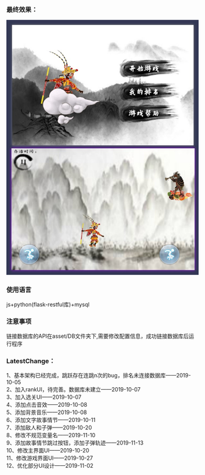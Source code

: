### 最终效果：
![](https://raw.githubusercontent.com/xiangguaa/FigsBed/master/imgs/CoolRun.jpg)


### 使用语言
js+python(flask-restful库)+mysql</br>

### 注意事项
链接数据库的API在asset/DB文件夹下,需要修改配置信息，成功链接数据库后运行程序

### LatestChange：
1、基本架构已经完成，跳跃存在连跳n次的bug，排名未连接数据库——2019-10-05</br>
2、加入rankUI，待完善。数据库未建立——2019-10-07</br>
3、加入选关UI——2019-10-07</br>
4、添加点击音效——2019-10-08</br>
5、添加背景音乐——2019-10-08</br>
6、添加文字故事情节——2019-10-11</br>
7、添加敌人和子弹——2019-10-20</br>
8、修改不规范变量名——2019-11-10</br>
9、添加故事情节跳过按钮，添加子弹轨迹——2019-11-13</br>
10、修改主界面UI——2019-10-20</br>
11、修改游戏界面UI——2019-10-27</br>
12、优化部分UI设计——2019-11-02</br>
